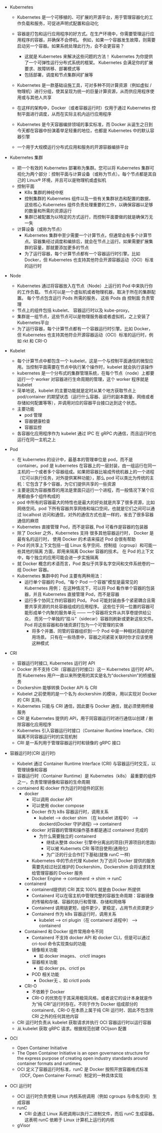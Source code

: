 


- Kubernetes
    - Kubernetes 是一个可移植的、可扩展的开源平台，用于管理容器化的工作负载和服务，可促进声明式配置和自动化
    - 容器是打包和运行应用程序的好方式。在生产环境中，你需要管理运行应用程序的容器，并确保不会停机。 例如，如果一个容器发生故障，则需要启动另一个容器。如果系统处理此行为，会不会更容易？
        - 这就是 Kubernetes 来解决这些问题的方法！ Kubernetes 为你提供了一个可弹性运行分布式系统的框架。 Kubernetes 会满足你的扩展要求、故障转移、部署模式等
        - 包括部署，调度和节点集群间扩展等
        
    - Kubernetes 是一款基础设施工具，可对多种不同计算资源（例如虚拟 / 物理机）进行分组，使其呈现为统一的巨量计算资源，从而供应用程序使用或与其他人共享
    - 在这样的架构中，Docker（或者容器运行时）仅用于通过 Kubernetes 控制平面进行调度，从而在实际主机内运行应用程序
    - Kubernetes 是今天容器编排领域的事实标准，而 Docker 从诞生之日到今天都在容器中扮演着举足轻重的地位，也都是 Kubernetes 中的默认容器引擎
    - 一个用于大规模运行分布式应用和服务的开源容器编排平台
- Kubernetes 集群
    - 把一个有效的 Kubernetes 部署称为集群。您可以将 Kubernetes 集群可视化为两个部分：控制平面与计算设备（或称为节点）。每个节点都是其自己的 Linux® 环境，并且可以是物理机或虚拟机
    - 控制平面
        - K8s 集群的神经中枢
        - 控制集群的 Kubernetes 组件以及一些有关集群状态和配置的数据，这些核心 Kubernetes 组件负责处理重要的工作，以确保容器以足够的数量和所需的资源运行
        - 集群已被配置为以特定的方式运行，而控制平面要做的就是确保万无一失
    - 计算设备（或称为节点）
        - Kubernetes 集群中至少需要一个计算节点，但通常会有多个计算节点。容器集经过调度和编排后，就会在节点上运行。如果需要扩展集群的容量，那就要添加更多的节点
        - 为了运行容器，每个计算节点都有一个容器运行时引擎。比如 Docker，但 Kubernetes 也支持其他符合开源容器运动（OCI）标准的运行时
- Node
    - Kubernetes 通过将容器放入在节点（Node）上运行的 Pod 中来执行你的工作负载。 节点可以是一个虚拟机或者物理机器，取决于所在的集群配置。 每个节点包含运行 Pods 所需的服务， 这些 Pods 由 控制面 负责管理
    - 节点上的组件包括 kubelet、 容器运行时以及 kube-proxy。
    - 集群是一组节点，这些节点可以是物理服务器或者虚拟机，之上安装了Kubernetes平台
    - 为了运行容器，每个计算节点都有一个容器运行时引擎。比如 Docker，但 Kubernetes 也支持其他符合开源容器运动（OCI）标准的运行时，例如 rkt 和 CRI-O
- Kubelet
    - 每个计算节点中都包含一个 kubelet，这是一个与控制平面通信的微型应用。当控制平面需要在节点中执行某个操作时，kubelet 就会执行该操作
    - kubernetes 是一个分布式的集群管理系统，在每个节点（node）上都要运行一个 worker 对容器进行生命周期的管理，这个 worker 程序就是 kubelet
    - 简单地说，kubelet 的主要功能就是定时从某个地方获取节点上 pod/container 的期望状态（运行什么容器、运行的副本数量、网络或者存储如何配置等等），并调用对应的容器平台接口达到这个状态。
    - 主要功能
        - pod 管理
        - 容器健康检查
        - 容器监控
    - 各容器化应用程序作为 kubelet 通过 IPC 在 gRPC 内通信，而且运行时也运行在同一主机之上
          
- Pod
    - 在 kubernetes 的设计中，最基本的管理单位是 pod，而不是 container。pod 是 kubernetes 在容器上的一层封装，由一组运行在同一主机的一个或者多个容器组成。如果把容器比喻成传统机器上的一个进程（它可以执行任务，对外提供某种功能），那么 pod 可以类比为传统的主机：它包含了多个容器，为它们提供共享的一些资源
    - 主要是因为容器推荐的用法是里面只运行一个进程，而一般情况下某个应用都由多个组件构成的
    - pod 中所有的容器最大的特性也是最大的好处就是共享了很多资源，比如网络空间。pod 下所有容器共享网络和端口空间，也就是它们之间可以通过 localhost 访问和通信，对外的通信方式也是一样的，省去了很多容器通信的麻烦
    -  Kubernetes 直接管理 Pod，而不是容器, Pod 可看作是容器的包装器
    - 除了 Docker 之外，Kubernetes 支持 很多其他容器运行时， Docker 是最有名的运行时， 使用 Docker 的术语来描述 Pod 会很有帮助
    - Pod 的共享上下文包括一组 Linux 名字空间、控制组（cgroup）和可能一些其他的隔离 方面，即用来隔离 Docker 容器的技术。 在 Pod 的上下文中，每个独立的应用可能会进一步实施隔离
    - 就 Docker 概念的术语而言，Pod 类似于共享名字空间和文件系统卷的一组 Docker 容器。
    - Kubernetes 集群中的 Pod 主要有两种用法：
        - 运行单个容器的 Pod。"每个 Pod 一个容器"模型是最常见的 Kubernetes 用例； 在这种情况下，可以将 Pod 看作单个容器的包装器，并且 Kubernetes 直接管理 Pod，而不是容器
        - 运行多个协同工作的容器的 Pod。 Pod 可能封装由多个紧密耦合且需要共享资源的共处容器组成的应用程序。 这些位于同一位置的容器可能形成单个内聚的服务单元 —— 一个容器将文件从共享卷提供给公众， 而另一个单独的“挂斗”（sidecar）容器则刷新或更新这些文件。 Pod 将这些容器和存储资源打包为一个可管理的实体
            - 将多个并置、同管的容器组织到一个 Pod 中是一种相对高级的使用场景。 只有在一些场景中，容器之间紧密关联时你才应该使用这种模式

- CRI
    - 容器运行时接口, Kubernetes 运行时 API
    - Docker 并不支持 CRI（容器运行时接口）这一 Kubernetes 运行时 API，而 Kubernetes 用户一直以来所使用的其实是名为“dockershim”的桥接服务
    - Dockershim 能够转换 Docker API 与 CRI
    - Kubelet 之前使用的是一个名为 dockershim 的模块，用以实现对 Docker 的 CRI 支持。
    - Kubernetes 只能与 CRI 通信，因此要与 Docker 通信，就必须使用桥接服务
    - CRI 是 Kubernetes 提供的 API，用于同容器运行时进行通信以创建 / 删除容器化应用程序
    - Kubernetes 引入容器运行时接口（Container Runtime Interface、CRI）隔离不同容器运行时的实现机制
    - CRI 是一系列用于管理容器运行时和镜像的 gRPC 接口
    
- 容器运行时(CRI 运行时)
    - Kubelet 通过 Container Runtime Interface (CRI) 与容器运行时交互，以管理镜像和容器
    - 容器运行时（Container Runtime）是 Kubernetes（k8s） 最重要的组件之一，负责管理镜像和容器的生命周期
    - containerd 和 docker 作为运行时组件的区别
        - docker    
            - 可以调用 docker API
            - 可以使用 docker compose 
            - Docker 作为 k8s 容器运行时，调用关系
                - kubelet --> docker shim （在 kubelet 进程中） --> dockerd(Docker 守护进程) --> containerd
            - docker 对容器的管理和操作基本都是通过 containerd 完成的
                - 为什么需要独立的 containerd
                    - 继续从整体 docker 引擎中分离出的项目(开源项目的思路)
                    - 可以被 Kubernets CRI 等项目使用(通用化)
                    - 为广泛的行业合作打下基础(就像 runC 一样)
            - Kubernetes 中的节点代理 Kubelet 为了访问 Docker 提供的服务需要先经过社区维护的 Dockershim，Dockershim 会将请求转发给管理容器的 Docker 服务
            - Docker Engine -> containerd -> shim -> runC
        - containerd
            - containerd提供的 CRI 其实 100% 就是由 Docker 所提供
            - Containerd 可以在宿主机中管理完整的容器生命周期：容器镜像的传输和存储、容器的执行和管理、存储和网络等
            - Containerd 调用链更短，组件更少，更稳定，占用节点资源更少
            - Containerd 作为 k8s 容器运行时，调用关系
                - kubelet --> cri plugin（在 containerd 进程中） --> containerd
        - Containerd 和 Docker 组件常用命令不同
            - Containerd 不支持 docker API 和 docker CLI，但是可以通过 cri-tool 命令实现类似的功能
            - 镜像相关功能	
                - 如 docker images、 crictl images
            - 容器相关功能	
                - 如 docker ps、crictl ps
            - POD 相关功能	
                - Docker无 、如 crictl pods
        - CRI-O
            - 不依赖于 Docker
            - CRI-O 的优势在于其采用极简风格，或者说它的设计本身就是作为“纯 CRI”运行时存在。不同于作为 Docker 组成部分的 containerd，CRI-O 在本质上属于纯 CRI 运行时、因此不包含除 CRI 之外的任何其他内容
    - CRI 运行时负责从 kubelet 获取请求并执行 OCI 容器运行时以运行容器
    - 从 kubelet 获取 gRPC 请求。根据规范创建 OCIjson 配置
      
- OCI
    - Open Container Initiative
    - The Open Container Initiative is an open governance structure for the express purpose of creating open industry standards around container formats and runtimes.
    - OCI 定义了容器运行时标准，runC 是 Docker 按照开放容器格式标准（OCF, Open Container Format）制定的一种具体实现
    
    
- OCI 运行时
    - OCI 运行时负责使用 Linux 内核系统调用（例如 cgroups 与命名空间）生成容器
    - runC
        - CRI 会通过 Linux 系统调用以执行二进制文件，而后 runC 生成容器。这表明 runC 依赖于 Linux 计算机上运行的内核
    - gVisor
                   
